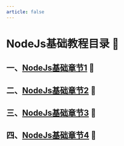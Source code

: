 ```yaml
---
article: false
---
```

# NodeJs基础教程目录  :love_letter:
## 一、[NodeJs基础章节1](/nodejs/nodejsjc/nodejsjc01.md)  :clown_face:
## 二、[NodeJs基础章节2](/nodejs/nodejsjc/nodejsjc02.md)  :clown_face:
## 三、[NodeJs基础章节3](/nodejs/nodejsjc/nodejsjc03.md)  :clown_face:
## 四、[NodeJs基础章节4](/nodejs/nodejsjc/nodejsjc04.md)  :clown_face:
